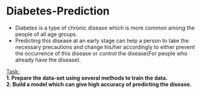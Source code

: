# Diabetes-Prediction 
  * Diabetes is a type of chronic disease which is more common among the people of all age groups.<br/>
  * Predicting this disease at an early stage can help a person to take the necessary precautions and change his/her accordingly to either prevent the occurrence of
        this disease or control the disease(For people who already have the disease).

  <u>Task:</u> <br />
    **1. Prepare the data-set using several methods to train the data.** <br />
    **2. Build a model which can give high accuracy of predicting the disease.** <br />




